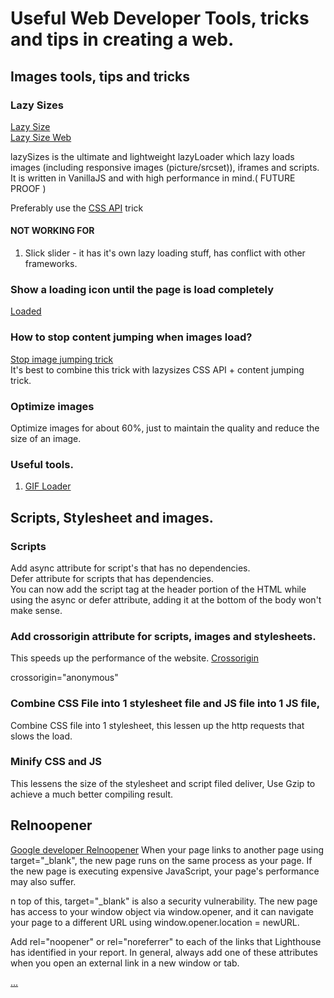 # Useful Web Developer Tools, tricks and tips in creating a web.

## Images tools, tips and tricks

### Lazy Sizes
[Lazy Size](https://github.com/aFarkas/lazysizes)     
[Lazy Size Web](https://afarkas.github.io/lazysizes/index.html)   
     
lazySizes is the ultimate and lightweight lazyLoader which lazy loads images (including responsive images (picture/srcset)), iframes and scripts. It is written in VanillaJS and with high performance in mind.( FUTURE PROOF )

Preferably use the [CSS API](https://github.com/aFarkas/lazysizes#css-api) trick

#### NOT WORKING FOR
1. Slick slider - it has it's own lazy loading stuff, has conflict with other frameworks.

### Show a loading icon until the page is load completely

[Loaded](https://stackoverflow.com/questions/23906956/show-loading-icon-until-the-page-is-load)

### How to stop content jumping when images load?

[Stop image jumping trick](https://itnext.io/how-to-stop-content-jumping-when-images-load-7c915e47f576)     
It's best to combine this trick with lazysizes CSS API + content jumping trick.

### Optimize images

Optimize images for about 60%, just to maintain the quality and reduce the size of an image.

### Useful tools.

1. [GIF Loader](https://loading.io/)

## Scripts, Stylesheet and images.

### Scripts
Add async attribute for script's that has no dependencies.     
Defer attribute for scripts that has dependencies.       
You can now add the script tag at the header portion of the HTML while using the async or defer attribute, adding it at the bottom of the body won't make sense.

### Add crossorigin attribute for scripts, images and stylesheets.
This speeds up the performance of the website.
[Crossorigin](http://gavinballard.com/tiny-tweaks-for-shopify-theme-performance/)     

crossorigin="anonymous"

### Combine CSS File into 1 stylesheet file and JS file into 1 JS file,

Combine CSS file into 1 stylesheet, this lessen up the http requests that slows the load.

### Minify CSS and JS

This lessens the size of the stylesheet and script filed deliver, Use Gzip to achieve a much better compiling result.

## Relnoopener

[Google developer Relnoopener](https://developers.google.com/web/tools/lighthouse/audits/noopener)
When your page links to another page using target="_blank", the new page runs on the same process as your page. If the new page is executing expensive JavaScript, your page's performance may also suffer. 

n top of this, target="_blank" is also a security vulnerability. The new page has access to your window object via window.opener, and it can navigate your page to a different URL using window.opener.location = newURL. 

Add rel="noopener" or rel="noreferrer" to each of the links that Lighthouse has identified in your report. In general, always add one of these attributes when you open an external link in a new window or tab.

<a href="https://examplepetstore.com" target="_blank" rel="noopener">...</a>
